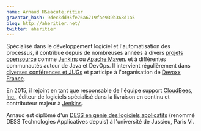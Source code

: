 ```yaml
---
name: Arnaud H&eacute;ritier
gravatar_hash: 9dec3dd95fe76a6719fae939b368d1a5
blog: http://aheritier.net/
twitter: aheritier
---
```


Spécialisé dans le développement logiciel et l'automatisation des processus, il contribue depuis de nombreuses années à divers [projets opensource](https://www.ohloh.net/accounts/aheritier) comme [Jenkins](http://jenkins-ci.org) ou [Apache Maven](http://maven.apache.org). et à différentes communautés autour de Java et DevOps. Il intervient régulièrement dans [diverses conférences et JUGs](http://www.aheritier.net/a-propos/) et participe à l'organisation de [Devoxx France](http://www.devoxx.fr).

En 2015, il rejoint en tant que responsable de l'équipe support [CloudBees, Inc.](http://www.cloudbees.com), éditeur de logiciels spécialisé dans la livraison en continu et contributeur majeur à [Jenkins](http://jenkins-ci.org).

Arnaud est diplômé d'un [DESS en génie des logiciels applicatifs](http://ta-stl.infop6.jussieu.fr/) (renommé DESS Technologies Applicatives depuis) à l'université de Jussieu, Paris VI.
